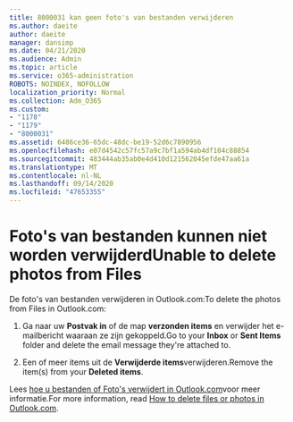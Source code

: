 ```yaml
---
title: 8000031 kan geen foto's van bestanden verwijderen
ms.author: daeite
author: daeite
manager: dansimp
ms.date: 04/21/2020
ms.audience: Admin
ms.topic: article
ms.service: o365-administration
ROBOTS: NOINDEX, NOFOLLOW
localization_priority: Normal
ms.collection: Adm_O365
ms.custom:
- "1178"
- "1179"
- "8000031"
ms.assetid: 6486ce36-65dc-48dc-be19-52d6c7890956
ms.openlocfilehash: e07d4542c57fc57a9c7bf1a594ab4df104c88854
ms.sourcegitcommit: 483444ab35ab0e4d410d121562045efde47aa61a
ms.translationtype: MT
ms.contentlocale: nl-NL
ms.lasthandoff: 09/14/2020
ms.locfileid: "47653355"
---
```

# <a name="unable-to-delete-photos-from-files"></a><span data-ttu-id="f746a-102">Foto's van bestanden kunnen niet worden verwijderd</span><span class="sxs-lookup"><span data-stu-id="f746a-102">Unable to delete photos from Files</span></span>

<span data-ttu-id="f746a-103">De foto's van bestanden verwijderen in Outlook.com:</span><span class="sxs-lookup"><span data-stu-id="f746a-103">To delete the photos from Files in Outlook.com:</span></span>
  
1. <span data-ttu-id="f746a-104">Ga naar uw **Postvak in** of de map **verzonden items** en verwijder het e-mailbericht waaraan ze zijn gekoppeld.</span><span class="sxs-lookup"><span data-stu-id="f746a-104">Go to your **Inbox** or **Sent Items** folder and delete the email message they're attached to.</span></span>

2. <span data-ttu-id="f746a-105">Een of meer items uit de **Verwijderde items**verwijderen.</span><span class="sxs-lookup"><span data-stu-id="f746a-105">Remove the item(s) from your **Deleted items**.</span></span>

<span data-ttu-id="f746a-106">Lees [hoe u bestanden of Foto's verwijdert in Outlook.com](https://support.office.com/article/bae0531f-040f-4c42-90b9-786ca718c16d.aspx)voor meer informatie.</span><span class="sxs-lookup"><span data-stu-id="f746a-106">For more information, read [How to delete files or photos in Outlook.com](https://support.office.com/article/bae0531f-040f-4c42-90b9-786ca718c16d.aspx).</span></span>
  